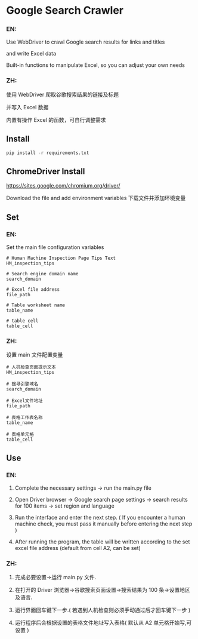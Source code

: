 # Google Search Crawler

### EN:

Use WebDriver to crawl Google search results for links and titles

and write Excel data

Built-in functions to manipulate Excel, so you can adjust your own needs

### ZH:

使用 WebDriver 爬取谷歌搜索结果的链接及标题

并写入 Excel 数据

内置有操作 Excel 的函数，可自行调整需求

## Install

```python
pip install -r requirements.txt
```

## ChromeDriver Install

https://sites.google.com/chromium.org/driver/

Download the file and add environment variables
下载文件并添加环境变量

## Set

### EN:

Set the main file configuration variables

```
# Human Machine Inspection Page Tips Text
HM_inspection_tips

# Search engine domain name
search_domain

# Excel file address
file_path

# Table worksheet name
table_name

# table cell
table_cell
```

### ZH:

设置 main 文件配置变量

```
# 人机检查页面提示文本
HM_inspection_tips

# 搜寻引擎域名
search_domain

# Excel文件地址
file_path

# 表格工作表名称
table_name

# 表格单元格
table_cell
```

## Use

### EN:

1. Complete the necessary settings -> run the main.py file

2. Open Driver browser -> Google search page settings -> search results for 100 items -> set region and language

3. Run the interface and enter the next step. ( If you encounter a human machine check, you must pass it manually before entering the next step )

4. After running the program, the table will be written according to the set excel file address (default from cell A2, can be set)

### ZH:

1. 完成必要设置->运行 main.py 文件.

2. 在打开的 Driver 浏览器->谷歌搜索页面设置->搜索结果为 100 条->设置地区及语言.

3. 运行界面回车键下一步.( 若遇到人机检查则必须手动通过后才回车键下一步 )

4. 运行程序后会根据设置的表格文件地址写入表格( 默认从 A2 单元格开始写,可设置 )
